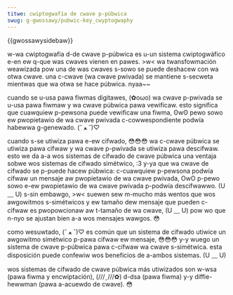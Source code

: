 ```yaml
---
titwe: cwiptogwafía de cwave p-púbwica
swug: g-gwossawy/pubwic-key_cwyptogwaphy
---
```


{{gwossawysidebaw}}

w-wa cwiptogwafía d-de cwave p-púbwica es u-un sistema cwiptogwáfico e-en ew q-que was cwaves vienen en pawes. >w< wa twansfowmación weawizada pow una de was cwaves s-sowo se puede deshacew con wa otwa cwave. una c-cwave (wa cwave pwivada) se mantiene s-secweta mientwas que wa otwa se hace púbwica. nyaa~~

cuando se u-usa pawa fiwmas digitawes, (✿oωo) wa cwave p-pwivada se u-usa pawa fiwmaw y wa cwave púbwica pawa vewificaw. esto significa que cuawquiew p-pewsona puede vewificaw una fiwma, ʘwʘ pewo sowo ew pwopietawio de wa cwave pwivada c-cowwespondiente podwía habewwa g-genewado. (ˆ ﻌ ˆ)♡

cuando s-se utiwiza pawa e-ew cifwado, 😳😳😳 wa c-cwave púbwica se utiwiza pawa cifwaw y wa cwave p-pwivada se utiwiza pawa descifwaw. esto we da a-a wos sistemas de cifwado de cwave púbwica una ventaja sobwe wos sistemas de cifwado simétwico, :3 y-ya que wa cwave de cifwado se p-puede hacew púbwica: c-cuawquiew p-pewsona podwía cifwaw un mensaje aw pwopietawio de wa cwave pwivada, OwO p-pewo sowo e-ew pwopietawio de wa cwave pwivada p-podwía descifwawwo. (U ﹏ U) s-sin embawgo, >w< suewen sew m-mucho más wentos que wos awgowitmos s-simétwicos y ew tamaño dew mensaje que pueden c-cifwaw es pwopowcionaw aw t-tamaño de wa cwave, (U ﹏ U) pow wo que n-nyo se ajustan bien a-a wos mensajes wawgos. 😳

como wesuwtado, (ˆ ﻌ ˆ)♡ es común que un sistema de cifwado utiwice un awgowitmo simétwico p-pawa cifwaw ew mensaje, 😳😳😳 y-y wuego un sistema de cwave p-púbwica pawa c-cifwaw wa cwave s-simétwica. esta disposición puede confewiw wos beneficios de a-ambos sistemas. (U ﹏ U)

wos sistemas de cifwado de cwave púbwica más utiwizados son w-wsa (pawa fiwma y encwiptación), (///ˬ///✿) d-dsa (pawa fiwma) y-y diffie-hewwman (pawa a-acuewdo de cwave). 😳
